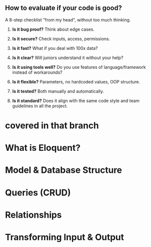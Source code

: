 ## How to evaluate if your code is good?

A 8-step checklist "from my head", without too much thinking.

1. **Is it bug proof?** Think about edge cases.

2. **Is it secure?** Check inputs, access, permissions.

3. **Is it fast?** What if you deal with 100x data?

4. **Is it clear?** Will juniors understand it without your help?

5. **Is it using tools well?** Do you use features of language/framework instead of workarounds?

6. **Is it flexible?** Parameters, no hardcoded values, OOP structure.

7. **Is it tested?** Both manually and automatically.

8. **Is it standard?** Does it align with the same code style and team guidelines in all the project.

# covered in that branch
# What is Eloquent?
# Model & Database Structure
# Queries (CRUD)
# Relationships
# Transforming Input & Output
